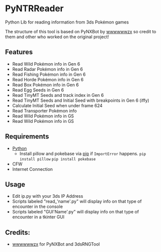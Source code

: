 # PyNTRReader
 Python Lib for reading information from 3ds Pokémon games

 The structure of this tool is based on PyNXBot by [wwwwwwzx](https://github.com/wwwwwwzx) so credit to them and other who worked on the original project!

## Features
 * Read Wild Pokémon info in Gen 6
 * Read Radar Pokémon info in Gen 6
 * Read Fishing Pokémon info in Gen 6
 * Read Horde Pokémon info in Gen 6
 * Read Box Pokémon info in Gen 6
 * Read Egg Seeds in Gen 6
 * Read TinyMT Seeds and track index in Gen 6
 * Read TinyMT Seeds and Initial Seed with breakpoints in Gen 6 (iffy)
 * Calculate Initial Seed when under frame 624
 * Read Transporter Pokémon info
 * Read Wild Pokémon info in GS
 * Read Wild Pokémon info in GS

## Requirements
* [Python](https://www.python.org/downloads/)
	* Install pillow and pokebase via [pip](https://pip.pypa.io/en/stable/) if `ImportError` happens.
	   `pip install pillow`
	   `pip install pokebase`
* CFW
* Internet Connection

## Usage
* Edit ip.py with your 3ds IP Address
* Scripts labeled "read_'name'.py" will display info on that type of encounter in the console
* Scripts labeled "GUI'Name'.py" will display info on that type of encounter in a tkinter GUI

## Credits:
* [wwwwwwzx](https://github.com/wwwwwwzx) for PyNXBot and 3dsRNGTool
